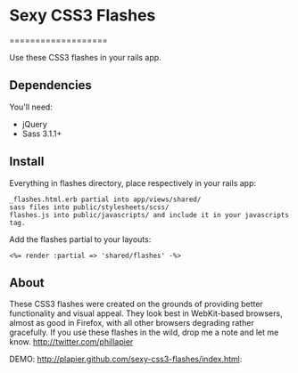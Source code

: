 # Sexy CSS3 Flashes
===================

Use these CSS3 flashes in your rails app.

## Dependencies

You'll need:

* jQuery
* Sass 3.1.1+

## Install

Everything in flashes directory, place respectively in your rails app:

    _flashes.html.erb partial into app/views/shared/
    sass files into public/stylesheets/scss/
    flashes.js into public/javascripts/ and include it in your javascripts tag.

Add the flashes partial to your layouts:

    <%= render :partial => 'shared/flashes' -%>

## About

These CSS3 flashes were created on the grounds of providing better functionality and visual appeal. They look best in WebKit-based browsers, almost as good in Firefox, with all other browsers degrading rather gracefully. If you use these flashes in the wild, drop me a note and let me know. http://twitter.com/phillapier

DEMO: http://plapier.github.com/sexy-css3-flashes/index.html:
